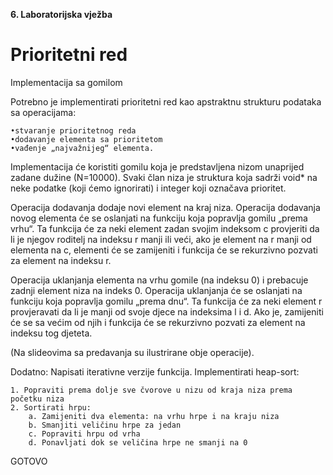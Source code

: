 **6. Laboratorijska vježba**

# Prioritetni red

Implementacija sa gomilom

Potrebno je implementirati prioritetni red kao apstraktnu strukturu podataka sa operacijama: 

    •stvaranje prioritetnog reda 
    •dodavanje elementa sa prioritetom 
    •vađenje „najvažnijeg“ elementa.

Implementacija će koristiti gomilu koja je predstavljena nizom unaprijed zadane dužine (N=10000). 
Svaki član niza je struktura koja sadrži void* na neke podatke (koji ćemo ignorirati) i integer koji označava prioritet. 

Operacija dodavanja dodaje novi element na kraj niza. Operacija dodavanja novog elementa će se oslanjati na funkciju koja popravlja gomilu „prema vrhu“. 
Ta funkcija će za neki element zadan svojim indeksom c provjeriti da li je njegov roditelj na indeksu r manji ili veći, ako je element na r manji od elementa na c, elementi će se zamijeniti i funkcija će se rekurzivno pozvati za element na indeksu r.

Operacija uklanjanja elementa na vrhu gomile (na indeksu 0) i prebacuje zadnji element niza na indeks 0. 
Operacija uklanjanja će se oslanjati na funkciju koja popravlja gomilu „prema dnu“. 
Ta funkcija će za neki element r provjeravati da li je manji od svoje djece na indeksima l i d. Ako je, zamijeniti će se sa većim od njih i funkcija će se rekurzivno pozvati za element na indeksu tog djeteta.

(Na slideovima sa predavanja su ilustrirane obje operacije).

Dodatno:
Napisati iterativne verzije funkcija. 
Implementirati heap-sort:


    1. Popraviti prema dolje sve čvorove u nizu od kraja niza prema početku niza
    2. Sortirati hrpu:
        a. Zamijeniti dva elementa: na vrhu hrpe i na kraju niza
        b. Smanjiti veličinu hrpe za jedan
        c. Popraviti hrpu od vrha
        d. Ponavljati dok se veličina hrpe ne smanji na 0


GOTOVO
